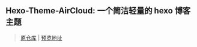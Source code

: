 ## Hexo-Theme-AirCloud: 一个简洁轻量的 hexo 博客主题

> [原仓库](https://github.com/aircloud/hexo-theme-aircloud) | [预览地址](https://wispx.cn)